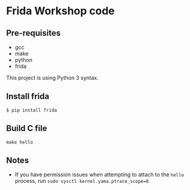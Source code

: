 # Frida Workshop code

## Pre-requisites
- gcc
- make
- python
- frida

This project is using Python 3 syntax.

## Install frida

```
$ pip install frida
```

## Build C file

```
make hello
```

## Notes
- If you have permission issues when attempting to attach to the `hello` process, run `sudo sysctl kernel.yama.ptrace_scope=0`
